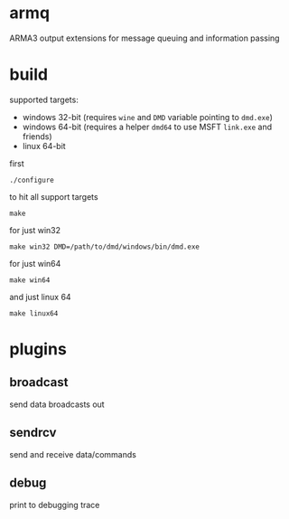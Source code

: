 armq
===

ARMA3 output extensions for message queuing and information passing

# build

supported targets:
* windows 32-bit (requires `wine` and `DMD` variable pointing to `dmd.exe`)
* windows 64-bit (requires a helper `dmd64` to use MSFT `link.exe` and friends)
* linux 64-bit

first
```
./configure
```

to hit all support targets
```
make
```

for just win32
```
make win32 DMD=/path/to/dmd/windows/bin/dmd.exe
```

for just win64

```
make win64
```

and just linux 64
```
make linux64
```

# plugins

## broadcast

send data broadcasts out

## sendrcv

send and receive data/commands

## debug

print to debugging trace
